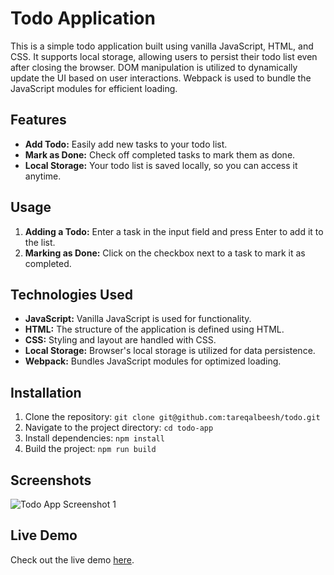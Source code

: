 # Todo Application

This is a simple todo application built using vanilla JavaScript, HTML, and CSS. It supports local storage, allowing users to persist their todo list even after closing the browser. DOM manipulation is utilized to dynamically update the UI based on user interactions. Webpack is used to bundle the JavaScript modules for efficient loading.

## Features
- **Add Todo:** Easily add new tasks to your todo list.
- **Mark as Done:** Check off completed tasks to mark them as done.
- **Local Storage:** Your todo list is saved locally, so you can access it anytime.


## Usage
1. **Adding a Todo:** Enter a task in the input field and press Enter to add it to the list.
2. **Marking as Done:** Click on the checkbox next to a task to mark it as completed.


## Technologies Used
- **JavaScript:** Vanilla JavaScript is used for functionality.
- **HTML:** The structure of the application is defined using HTML.
- **CSS:** Styling and layout are handled with CSS.
- **Local Storage:** Browser's local storage is utilized for data persistence.
- **Webpack:** Bundles JavaScript modules for optimized loading.

## Installation
1. Clone the repository: `git clone git@github.com:tareqalbeesh/todo.git`
2. Navigate to the project directory: `cd todo-app`
3. Install dependencies: `npm install`
4. Build the project: `npm run build`

## Screenshots
![Todo App Screenshot 1](https://github.com/tareqalbeesh/todo/assets/20373185/38372192-dda0-4780-bf34-365174899249)



## Live Demo
Check out the live demo [here](https://tareqalbeesh.github.io/todo/dist/index.html).


